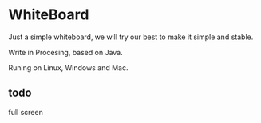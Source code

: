 WhiteBoard
==========

Just a simple whiteboard, we will try our best to make it simple and stable.

Write in Procesing, based on Java.

Runing on Linux, Windows and Mac.

todo
----

full screen

